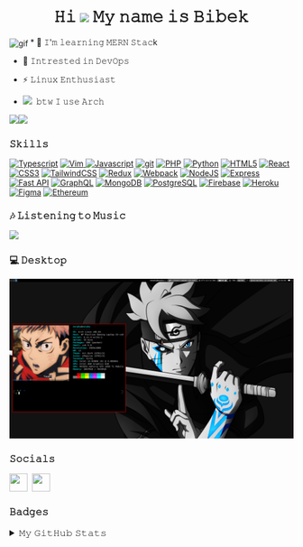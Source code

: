 <h1 align="center"> 𝙷𝚒 <img src="https://raw.githubusercontent.com/MartinHeinz/MartinHeinz/master/wave.gif" width="30px">  𝙼𝚢 𝚗𝚊𝚖𝚎 𝚒𝚜 𝙱𝚒𝚋𝚎𝚔  </h1>
<img align="center" alt="gif" src="https://media2.giphy.com/media/AYy9YYXHmsGek/giphy.gif" wifdth="200px" height="200px">
 *  🌱 𝙸'𝚖 𝚕𝚎𝚊𝚛𝚗𝚒𝚗𝚐 𝙼𝙴𝚁𝙽 𝚂𝚝𝚊𝚌k

 *  🧠  𝙸𝚗𝚝𝚛𝚎𝚜𝚝𝚎𝚍 𝚒𝚗 𝙳𝚎𝚟𝙾𝚙𝚜
 
 *  ⚡  𝙻𝚒𝚗𝚞𝚡 𝙴𝚗𝚝𝚑𝚞𝚜𝚒𝚊𝚜𝚝

 *  <img src="https://upload.wikimedia.org/wikipedia/commons/thumb/a/a5/Archlinux-icon-crystal-64.svg/98px-Archlinux-icon-crystal-64.svg.png?20151125181813" width="30px">&nbsp; 𝚋𝚝𝚠 𝙸 𝚞𝚜𝚎 𝙰𝚛𝚌𝚑  


<a href="https://www.twitter.com/morphhyy" target="_blank" rel="noreferrer"><img
src="https://img.shields.io/twitter/follow/morphhyy?logo=twitter&style=for-the-badge&color=0891b2&labelColor=1c1917"/></a><a href="https://www.github.com/morphhyy" target="_blank" rel="noreferrer"><img
src="https://img.shields.io/github/followers/morphhyy?logo=github&style=for-the-badge&color=0891b2&labelColor=1c1917" /></a>


### 𝚂𝚔𝚒𝚕𝚕𝚜

<p align="left">
<a href="https://www.typescriptlang.org/" target="_blank" rel="noreferrer"><img src="https://raw.githubusercontent.com/danielcranney/readme-generator/main/public/icons/skills/typescript-colored.svg" width="36" height="36" alt="Typescript" /></a>   
<a href="https://www.vim.org/" target="_blank" rel="noreferrer"><img src="https://upload.wikimedia.org/wikipedia/commons/thumb/9/9f/Vimlogo.svg/544px-Vimlogo.svg.png?20150726190850" width="36" height="36" alt="Vim" />
<a href="https://developer.mozilla.org/en-US/docs/Web/JavaScript" target="_blank" rel="noreferrer"><img src="https://raw.githubusercontent.com/danielcranney/readme-generator/main/public/icons/skills/javascript-colored.svg" width="36" height="36" alt="Javascript" /></a>
<a href="https://git-scm.com/" target="_blank" rel="noreferrer"><img src="https://img.icons8.com/color/48/000000/git.png" width="36" height="36" alt="git" /></a>
<a href="https://www.php.net/" target="_blank" rel="noreferrer"><img src="https://raw.githubusercontent.com/danielcranney/readme-generator/main/public/icons/skills/php-colored.svg" width="36" height="36" alt="PHP" /></a>
<a href="https://www.python.org/" target="_blank" rel="noreferrer"><img src="https://raw.githubusercontent.com/danielcranney/readme-generator/main/public/icons/skills/python-colored.svg" width="36" height="36" alt="Python" /></a>
<a href="https://developer.mozilla.org/en-US/docs/Glossary/HTML5" target="_blank" rel="noreferrer"><img src="https://raw.githubusercontent.com/danielcranney/readme-generator/main/public/icons/skills/html5-colored.svg" width="36" height="36" alt="HTML5" /></a>
<a href="https://reactjs.org/" target="_blank" rel="noreferrer"><img src="https://raw.githubusercontent.com/danielcranney/readme-generator/main/public/icons/skills/react-colored.svg" width="36" height="36" alt="React" /></a>
<a href="https://www.w3.org/TR/CSS/#css" target="_blank" rel="noreferrer"><img src="https://raw.githubusercontent.com/danielcranney/readme-generator/main/public/icons/skills/css3-colored.svg" width="36" height="36" alt="CSS3" /></a>
<a href="https://tailwindcss.com/" target="_blank" rel="noreferrer"><img src="https://raw.githubusercontent.com/danielcranney/readme-generator/main/public/icons/skills/tailwindcss-colored.svg" width="36" height="36" alt="TailwindCSS" /></a>
<a href="https://redux.js.org/" target="_blank" rel="noreferrer"><img src="https://raw.githubusercontent.com/danielcranney/readme-generator/main/public/icons/skills/redux-colored.svg" width="36" height="36" alt="Redux" /></a>
<a href="https://webpack.js.org/" target="_blank" rel="noreferrer"><img src="https://raw.githubusercontent.com/danielcranney/readme-generator/main/public/icons/skills/webpack-colored.svg" width="36" height="36" alt="Webpack" /></a>
<a href="https://nodejs.org/en/" target="_blank" rel="noreferrer"><img src="https://raw.githubusercontent.com/danielcranney/readme-generator/main/public/icons/skills/nodejs-colored.svg" width="36" height="36" alt="NodeJS" /></a>
<a href="https://expressjs.com/" target="_blank" rel="noreferrer"><img src="https://raw.githubusercontent.com/danielcranney/readme-generator/main/public/icons/skills/express-colored.svg" width="36" height="36" alt="Express" /></a>
<a href="https://fastapi.tiangolo.com/" target="_blank" rel="noreferrer"><img src="https://raw.githubusercontent.com/danielcranney/readme-generator/main/public/icons/skills/fastapi-colored.svg" width="36" height="36" alt="Fast API" /></a>
<a href="https://graphql.org/" target="_blank" rel="noreferrer"><img src="https://raw.githubusercontent.com/danielcranney/readme-generator/main/public/icons/skills/graphql-colored.svg" width="36" height="36" alt="GraphQL" /></a>
<a href="https://www.mongodb.com/" target="_blank" rel="noreferrer"><img src="https://raw.githubusercontent.com/danielcranney/readme-generator/main/public/icons/skills/mongodb-colored.svg" width="36" height="36" alt="MongoDB" /></a>
<a href="https://www.postgresql.org/" target="_blank" rel="noreferrer"><img src="https://raw.githubusercontent.com/danielcranney/readme-generator/main/public/icons/skills/postgresql-colored.svg" width="36" height="36" alt="PostgreSQL" /></a>
<a href="https://firebase.google.com/" target="_blank" rel="noreferrer"><img src="https://raw.githubusercontent.com/danielcranney/readme-generator/main/public/icons/skills/firebase-colored.svg" width="36" height="36" alt="Firebase" /></a>
<a href="https://www.heroku.com/" target="_blank" rel="noreferrer"><img src="https://raw.githubusercontent.com/danielcranney/readme-generator/main/public/icons/skills/heroku-colored.svg" width="36" height="36" alt="Heroku" /></a>
<a href="https://www.figma.com/" target="_blank" rel="noreferrer"><img src="https://raw.githubusercontent.com/danielcranney/readme-generator/main/public/icons/skills/figma-colored.svg" width="36" height="36" alt="Figma" /></a>
<a href="https://ethereum.org/en/" target="_blank" rel="noreferrer"><img src="https://raw.githubusercontent.com/danielcranney/readme-generator/main/public/icons/skills/ethereum-colored.svg" width="36" height="36" alt="Ethereum" /></a>
</p>


### 🎶 𝙻𝚒𝚜𝚝𝚎𝚗𝚒𝚗𝚐 𝚝𝚘 𝙼𝚞𝚜𝚒𝚌
<p align="left"><a href="https://open.spotify.com/user/ptd39ulan9e25p598awxfsb6v?si=756a3d1d312f4033"><img src="https://spotify-recent-playing.herokuapp.com"></a></p>


### 💻 𝙳𝚎𝚜𝚔𝚝𝚘𝚙
![](images/arch.png)


### 𝚂𝚘𝚌𝚒𝚊𝚕𝚜
<p align="left"> 
<a href="https://www.twitter.com/morphhyy" target="_blank" rel="noreferrer"><img src="https://raw.githubusercontent.com/danielcranney/readme-generator/main/public/icons/socials/twitter.svg" width="32" height="32" /></a>&nbsp;
<a href="https://linkedin.com/in/morphhyy" target="_blank" rel="noreferrer"><img src="https://raw.githubusercontent.com/rahuldkjain/github-profile-readme-generator/master/src/images/icons/Social/linked-in-alt.svg" width="32" height="32" /></a>
</p>

### 𝙱𝚊𝚍𝚐𝚎𝚜

<details>
<summary style="font-size: 16px">𝙼𝚢 𝙶𝚒𝚝𝙷𝚞𝚋 𝚂𝚝𝚊𝚝𝚜</summary>
<a href="http://www.github.com/morphhyy"><img src="https://github-readme-stats.vercel.app/api?username=morphhyy&show_icons=true&hide=&count_private=true&title_color=0891b2&text_color=ffffff&icon_color=0891b2&bg_color=0D1117&hide_border=true&show_icons=true" alt="morphhyy's GitHub stats" /></a>


<a href="http://www.github.com/morphhyy"><img src="https://activity-graph.herokuapp.com/graph?username=morphhyy&bg_color=0D1117&color=ffffff&line=0891b2&point=ffffff&area_color=1c1917&area=true&hide_border=true&custom_title=GitHub%20Commits%20Graph" alt="GitHub Commits Graph" /></a>
</details>
